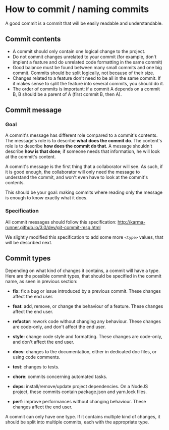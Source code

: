 # How to commit / naming commits

A good commit is a commit that will be easily readable and understandable.


## Commit contents

- A commit should only contain one logical change to the project.
- Do not commit changes unrelated to your commit (for example, don't implent a feature and do unrelated code formatting in the same commit)
- Good balance must be found between many small commits and one big commit. Commits should be split logically, not because of their size.
- Changes related to a feature don't need to be all in the same commit. If it makes sense to split the feature into several commits, you should do it.
- The order of commits is important: if a commit A depends on a commit B, B should be a parent of A (first commit B, then A).


## Commit message

### Goal

A commit's message has different role compared to a commit's contents.
The message's role is to describe **what does the commit do**.
The content's role is to describe **how does the commit do that**.
A message shouldn't describe **how is that done**; if someone needs that information, he will look at the commit's content.

A commit's message is the first thing that a collaborator will see.
As such, if it is good enough, the collaborator will only need the message to understand the commit, and won't even have to look at the commit's contents.

This should be your goal: making commits where reading only the message is enough to know exactly what it does.

### Specification

All commit messages should follow this specification: http://karma-runner.github.io/3.0/dev/git-commit-msg.html

We slightly modified this specification to add some more `<type>` values, that will be described next.


## Commit types

Depending on what kind of changes it contains, a commit will have a type.
Here are the possible commit types, that should be specified in the commit name, as seen in previous section:

- **fix**: fix a bug or issue introduced by a previous commit. These changes affect the end user.
- **feat**: add, remove, or change the behaviour of a feature. These changes affect the end user.
- **refactor**: rework code without changing any behaviour. These changes are code-only, and don't affect the end user.
- **style**: change code style and formatting.  These changes are code-only, and don't affect the end user.

- **docs**: changes to the documentation, either in dedicated doc files, or using code comments.
- **test**: changes to tests.
- **chore**: commits concerning automated tasks.

- **deps**: install/remove/update project dependencies. On a NodeJS project, these commits contain package.json and yarn.lock files.
- **perf**: improve performances without changing behaviour. These changes affect the end user.

A commit can only have one type.
If it contains multiple kind of changes, it should be split into multiple commits, each with the appropriate type.
